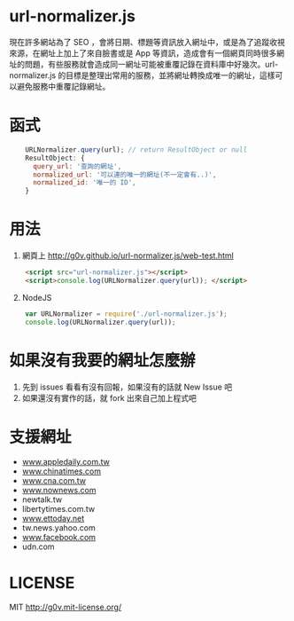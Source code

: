 url-normalizer.js
=================

現在許多網站為了 SEO ，會將日期、標題等資訊放入網址中，或是為了追蹤收視來源，在網址上加上了來自臉書或是 App 等資訊，造成會有一個網頁同時很多網址的問題，有些服務就會造成同一網址可能被重覆記錄在資料庫中好幾次。url-normalizer.js 的目標是整理出常用的服務，並將網址轉換成唯一的網址，這樣可以避免服務中重覆記錄網址。

函式
====

```js
    URLNormalizer.query(url); // return ResultObject or null
    ResultObject: {
      query_url: '查詢的網址',
      normalized_url: '可以連的唯一的網址(不一定會有..)',
      normalized_id: '唯一的 ID',
    }
```

用法
====
1. 網頁上 http://g0v.github.io/url-normalizer.js/web-test.html

```html
    <script src="url-normalizer.js"></script>
    <script>console.log(URLNormalizer.query(url)); </script>
```

2. NodeJS

```js
    var URLNormalizer = require('./url-normalizer.js');
    console.log(URLNormalizer.query(url));
```

如果沒有我要的網址怎麼辦
========================
1. 先到 issues 看看有沒有回報，如果沒有的話就 New Issue 吧
2. 如果還沒有實作的話，就 fork 出來自己加上程式吧

支援網址
========
* www.appledaily.com.tw
* www.chinatimes.com
* www.cna.com.tw
* www.nownews.com
* newtalk.tw
* libertytimes.com.tw
* www.ettoday.net
* tw.news.yahoo.com
* www.facebook.com
* udn.com

LICENSE
=======
MIT http://g0v.mit-license.org/
